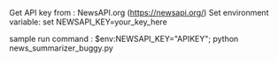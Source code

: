 
Get API key from : NewsAPI.org (https://newsapi.org/)
Set environment variable: set NEWSAPI_KEY=your_key_here

sample run command :
$env:NEWSAPI_KEY="APIKEY"; python news_summarizer_buggy.py

